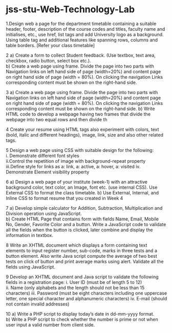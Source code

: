 # jss-stu-Web-Technology-Lab

1.Design web a page for the department timetable containing a suitable header, 
footer, description of the course codes and titles, faculty name and initialises, 
etc., use href, list tags and add University logo as a background. Using table 
tag and additional features like spanning rows, columns and table borders. 
[Refer your class timetable] 

2
a) Create a form to collect Student feedback. (Use textbox, text area, 
checkbox, radio button, select box etc.).  
b) Create a web page using frame. Divide the page into two parts with 
Navigation links on left hand side of page (width=20%) and content page on 
right hand side of page (width = 80%). On clicking the navigation Links 
corresponding content must be shown on the right-hand side. 

3
a) Create a web page using frame. Divide the page into two parts with 
Navigation links on left hand side of page (width=20%) and content page on 
right hand side of page (width = 80%). On clicking the navigation Links 
corresponding content must be shown on the right-hand side. 
b) Write HTML code to develop a webpage having two frames that divide 
the webpage into two equal rows and then divide th

4
Create your resume using HTML tags also experiment with colors, text (bold, 
italic and different headings), image, link, size and also other related tags.

5
Design a web page using CSS with suitable design for the following:  
i. Demonstrate different font styles  
ii.Control the repetition of image with background-repeat property  
iii.Define style for links as a: link, a: active, a: hover, a: visited 
iv. Demonstrate Element visibility property 

6
a) Design a web page of your institute (week-1) with an attractive 
background color, text color, an Image, font etc. (use internal CSS). Use 
External CSS to format the class timetable. 
b) Use External, Internal, and Inline CSS to format resume that you 
created in Week 4

7
a) Develop simple calculator for Addition, Subtraction, Multiplication and 
Division operation using JavaScript.  
b) Create HTML Page that contains form with fields Name, Email, 
Mobile No, Gender, Favorite Color and a button. Write a JavaScript code to 
validate all the fields when the button is clicked, later combine and display the 
information in textbox. 

8
Write an XHTML document which displays a form containing text elements to 
input register number, sub-code, marks in three tests and a button element. 
Also write Java script compute the average of two best tests on click of button 
and print average marks using alert. Validate all the fields using JavaScript. 

9
Develop an XHTML document and Java script to validate the following fields 
in a registration page: 
i. User ID (must be of length 5 to 12)  
ii. Name (only alphabets and the length should not be less than 15 
characters) 
iii. Password (must be eight characters including one uppercase letter, one 
special character and alphanumeric characters) 
iv. E-mail (should not contain invalid addresses) 

10
a) Write a PHP script to display today’s date in dd-mm-yyyy format.  
b) Write a PHP script to check whether the number is prime or not when 
user input a valid number from client side.
